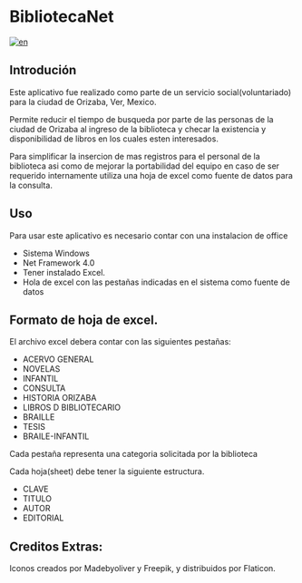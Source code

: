 # BibliotecaNet

[![en](https://img.shields.io/badge/lang-en-red.svg)](https://github.com/DanNYSPD/BibliotecaNet/blob/master/README.md)



## Introdución
Este aplicativo fue realizado como parte de un servicio social(voluntariado) para la ciudad de Orizaba, Ver, Mexico.

Permite reducir el tiempo de busqueda por parte de las personas de la ciudad de Orizaba al ingreso de la biblioteca y checar la existencia y disponibilidad de libros en los cuales esten interesados.

Para simplificar la insercion de mas registros para el personal de la biblioteca asi como de mejorar la portabilidad del equipo en caso de ser requerido internamente utiliza una hoja de excel como fuente de datos para la consulta.



## Uso

Para usar este aplicativo es necesario contar con una instalacion de office


* Sistema Windows
* Net Framework 4.0 
* Tener instalado Excel. 
* Hola de excel con las pestañas indicadas en el sistema como fuente de datos


## Formato de hoja de excel.

El archivo excel debera contar con las siguientes pestañas:

* ACERVO GENERAL
* NOVELAS
* INFANTIL
* CONSULTA
* HISTORIA ORIZABA
* LIBROS D BIBLIOTECARIO
* BRAILLE
* TESIS
* BRAILE-INFANTIL

Cada pestaña representa una categoria solicitada por la biblioteca 

Cada hoja(sheet) debe tener la siguiente estructura.

* CLAVE
* TITULO
* AUTOR
* EDITORIAL

## Creditos Extras:

Iconos creados por Madebyoliver y Freepik, y distribuidos por Flaticon.